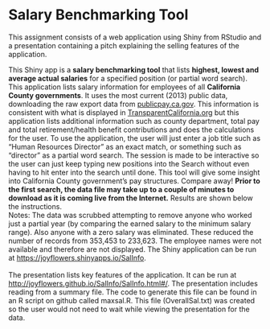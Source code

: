# Salary Benchmarking Tool 
This assignment consists of a web application using Shiny from RStudio and a presentation containing a pitch explaining the selling features of the application.
<p>
                   This Shiny app is a <b>salary benchmarking tool</b> that lists <b>highest, lowest and 
                   average actual salaries</b> for a specified position (or partial word search). This application lists 
                   salary information for employees of all <b>California County governments</b>. It uses the most current (2013)
                   public data, downloading the raw export data from <a href="http://publicpay.ca.gov">publicpay.ca.gov</a>. 
                   This information is consistent with what is displayed in <a href="http://www.TransparentCalifornia.org">
                   TransparentCalifornia.org</a> but this application lists additional information such as county department, 
                   total pay and total retirement/health benefit contributions and does the calculations for the user. To use the 
                   application, the user will just enter a job title such as “Human Resources Director” as an exact match, or something  
                   such as “director” as a partial word search. The session is made to be interactive so the user can just keep typing  
                   new positions into the Search without even having to hit enter into the search until done. This tool will give some 
                   insight into California County government’s pay structures. Compare away! <b>Prior to the first search, the data file
                   may take up to a couple of minutes to download as it is coming live from the Internet.</b> 
                   Results are shown below the instructions. <br>Notes: The data was scrubbed attempting to remove anyone who worked 
                   just a partial year (by comparing the earned salary to the minimum salary range). Also anyone with a zero 
                   salary was eliminated. These reduced the number of records from 353,453 to 233,623. The employee names 
                   were not available and therefore are not displayed. The Shiny application can be run at 
                   <a href="https://joyflowers.shinyapps.io/SalInfo">https://joyflowers.shinyapps.io/SalInfo</a>.
                   <br><br>The presentation lists key features of the application. It can be run at  
                   <a href="http://joyflowers.github.io/SalInfo/SalInfo.html#/">http://joyflowers.github.io/SalInfo/SalInfo.html#/</a>.
                   The presentation includes reading from a summary file. The code to generate this file can be found in an R script on 
                   github called maxsal.R. This file (OverallSal.txt) was created so the user would not need to wait while viewing the 
                   presentation for the data. </p>
                   
                   
